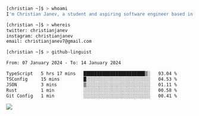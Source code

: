 ```bash
[christian ~]$ > whoami
I'm Christian Janev, a student and aspiring software engineer based in Chicago, IL
```
```bash
[christian ~]$ > whereis
twitter: christianjanev
instagram: christianjanev
email: christianjanev7@gmail.com
```

```bash
[christian ~]$ > github-linguist
```
<!--START_SECTION:waka-->

```txt
From: 07 January 2024 - To: 14 January 2024

TypeScript   5 hrs 17 mins   ███████████████████████▒░   93.04 %
TSConfig     15 mins         █░░░░░░░░░░░░░░░░░░░░░░░░   04.53 %
JSON         3 mins          ▒░░░░░░░░░░░░░░░░░░░░░░░░   01.11 %
Rust         1 min           ░░░░░░░░░░░░░░░░░░░░░░░░░   00.58 %
Git Config   1 min           ░░░░░░░░░░░░░░░░░░░░░░░░░   00.41 %
```

<!--END_SECTION:waka-->

![](https://komarev.com/ghpvc/?username=christianjanev)
